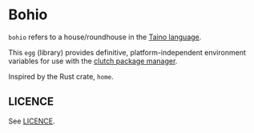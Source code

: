 # Bohio

`bohio` refers to a house/roundhouse in the [Taino language](https://en.wikipedia.org/wiki/Ta%C3%ADno_language). 

This `egg` (library) provides definitive, platform-independent environment variables for use with the [clutch package manager]().

Inspired by the Rust crate, `home`.


## LICENCE

See [LICENCE](LICENSE.md).

